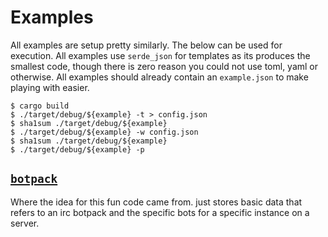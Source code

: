 # Examples

All examples are setup pretty similarly. The below can be used for execution.
All examples use `serde_json` for templates as its produces the smallest code,
though there is zero reason you could not use toml, yaml or otherwise. All
examples should already contain an `example.json` to make playing with easier.

```
$ cargo build
$ ./target/debug/${example} -t > config.json
$ sha1sum ./target/debug/${example}
$ ./target/debug/${example} -w config.json
$ sha1sum ./target/debug/${example}
$ ./target/debug/${example} -p
```

## [`botpack`](botpack)

Where the idea for this fun code came from. just stores basic data that refers
to an irc botpack and the specific bots for a specific instance on a server.
